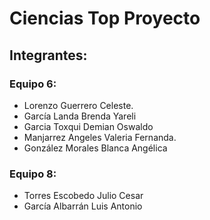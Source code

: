 # Ciencias Top Proyecto

## Integrantes:

### Equipo 6:
* Lorenzo Guerrero Celeste.
* García Landa Brenda Yareli 
* Garcia Toxqui Demian Oswaldo
* Manjarrez Angeles Valeria Fernanda.
* González Morales Blanca Angélica


### Equipo 8:

* Torres Escobedo Julio Cesar
* García Albarrán Luis Antonio
